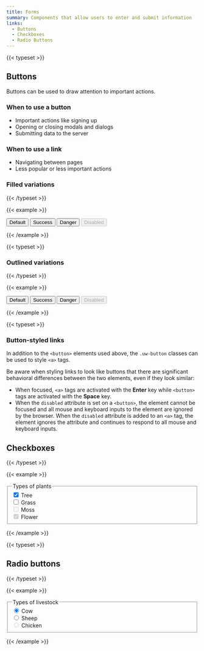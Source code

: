 ```yaml
---
title: Forms
summary: Components that allow users to enter and submit information
links:
  - Buttons
  - Checkboxes
  - Radio Buttons
---
```


{{< typeset >}}

## Buttons

Buttons can be used to draw attention to important actions.

### When to use a button

- Important actions like signing up
- Opening or closing modals and dialogs
- Submitting data to the server

### When to use a link

- Navigating between pages
- Less popular or less important actions

### Filled variations

{{< /typeset >}}

{{< example >}}

<button class="uw-button-filled">Default</button>
<button class="uw-button-filled uw-button--success">Success</button>
<button class="uw-button-filled uw-button--danger">Danger</button>
<button class="uw-button-filled" disabled>Disabled</button>

{{< /example >}}

{{< typeset >}}

### Outlined variations

{{< /typeset >}}

{{< example >}}

<button class="uw-button-outlined">Default</button>
<button class="uw-button-outlined uw-button--success">Success</button>
<button class="uw-button-outlined uw-button--danger">Danger</button>
<button class="uw-button-outlined" disabled>Disabled</button>

{{< /example >}}

{{< typeset >}}

### Button-styled links

In addition to the `<button>` elements used above, the `.uw-button` classes can
be used to style `<a>` tags.

Be aware when styling links to look like buttons that there are significant
behavioral differences between the two elements, even if they look similar:

- When focused, `<a>` tags are activated with the **Enter** key while `<button>`
  tags are activated with the **Space** key.
- When the `disabled` attribute is set on a `<button>`, the element cannot be
  focused and all mouse and keyboard inputs to the element are ignored by the
  browser. When the `disabled` attribute is added to an `<a>` tag, the element
  ignores the attribute and continues to respond to all mouse and keyboard
  inputs.

## Checkboxes

{{< /typeset >}}

{{< example >}}

<form class="uw-form">
  <fieldset class="uw-fieldset">
    <legend class="uw-sr-only">Types of plants</legend>
    <div class="uw-checkbox">
      <input class="uw-checkbox__input" type="checkbox" id="tree" checked />
      <label class="uw-checkbox__label" for="tree">Tree</label>
    </div>
    <div class="uw-checkbox">
      <input class="uw-checkbox__input" type="checkbox" id="grass" />
      <label class="uw-checkbox__label" for="grass">Grass</label>
    </div>
    <div class="uw-checkbox">
      <input class="uw-checkbox__input" type="checkbox" id="moss" disabled />
      <label class="uw-checkbox__label" for="moss">Moss</label>
    </div>
    <div class="uw-checkbox">
      <input class="uw-checkbox__input" type="checkbox" id="flower" checked disabled />
      <label class="uw-checkbox__label" for="flower">Flower</label>
    </div>
  </fieldset>
</form>

{{< /example >}}

{{< typeset >}}

## Radio buttons

{{< /typeset >}}

{{< example >}}

<form class="uw-form">
  <fieldset class="uw-fieldset">
    <legend class="uw-sr-only">Types of livestock</legend>
    <div class="uw-radio">
      <input class="uw-radio__input" type="radio" name="livestock" value="cow" id="cow" checked />
      <label class="uw-radio__label" for="cow">Cow</label>
    </div>
    <div class="uw-radio">
      <input class="uw-radio__input" type="radio" name="livestock" value="sheep" id="sheep" />
      <label class="uw-radio__label" for="sheep">Sheep</label>
    </div>
    <div class="uw-radio">
      <input class="uw-radio__input" type="radio" name="livestock" value="chicken" id="chicken" disabled />
      <label class="uw-radio__label" for="chicken">Chicken</label>
    </div>
  </fieldset>
</form>

{{< /example >}}
